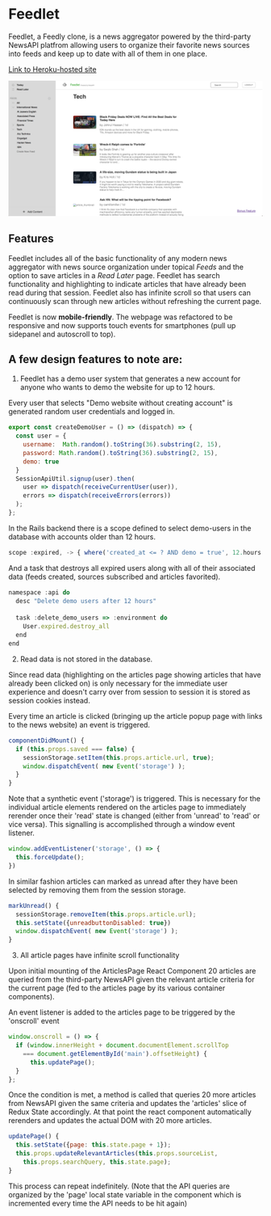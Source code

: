 # Feedlet

Feedlet, a Feedly clone, is a news aggregator powered by the third-party NewsAPI platfrom allowing users to organize
their favorite news  sources into feeds and keep up to date with all of them in one place.

[Link to Heroku-hosted site](https://feedlet.herokuapp.com/#/)

![screenshot_real](https://github.com/musicpulpite/Feedlet/blob/master/app/assets/images/screenshot_real.png)

## Features
Feedlet includes all of the basic functionality of any modern news aggregator with news source organization under topical *Feeds* and the option to save articles in a *Read Later* page. Feedlet has search functionality and highlighting to indicate articles that have already been read during that session. Feedlet also has infinite scroll so that users can continuously scan through new articles without refreshing the current page.  

Feedlet is now **mobile-friendly**. The webpage was refactored to be responsive and now supports touch events for smartphones (pull up sidepanel and autoscroll to top).

## A few design features to note are:
1. Feedlet has a demo user system that generates a new account for anyone who wants to demo the website for up to 12 hours.


Every user that selects "Demo website without creating account" is generated random user credentials and logged in.
```javascript
export const createDemoUser = () => (dispatch) => {
  const user = {
    username:  Math.random().toString(36).substring(2, 15),
    password: Math.random().toString(36).substring(2, 15),
    demo: true
  }
  SessionApiUtil.signup(user).then(
    user => dispatch(receiveCurrentUser(user)),
    errors => dispatch(receiveErrors(errors))
  );
};
```

In the Rails backend there is a scope defined to select demo-users in the database with accounts older than 12 hours.
```javascript
scope :expired, -> { where('created_at <= ? AND demo = true', 12.hours.ago) }
```

And a task that destroys all expired users along with all of their associated data (feeds created, sources subscribed and articles favorited).
```javascript
namespace :api do
  desc "Delete demo users after 12 hours"

  task :delete_demo_users => :environment do
    User.expired.destroy_all
  end
end
```

2. Read data is not stored in the database.

Since read data (highlighting on the articles page showing articles that have already been clicked on) is only necessary for the immediate user experience and doesn't carry over from session to session it is stored as session cookies instead.

Every time an article is clicked (bringing up the article popup page with links to the news website) an event is triggered.
```javascript
componentDidMount() {
  if (this.props.saved === false) {
    sessionStorage.setItem(this.props.article.url, true);
    window.dispatchEvent( new Event('storage') );
  }
}
```
Note that a synthetic event ('storage') is triggered. This is necessary for the individual article elements rendered on the articles page to immediately rerender once their 'read' state is changed (either from 'unread' to 'read' or vice versa). This signalling is accomplished through a window event listener.

```javascript
window.addEventListener('storage', () => {
  this.forceUpdate();
})
```

In similar fashion articles can marked as unread after they have been selected by removing them from the session storage.
```javascript
markUnread() {
  sessionStorage.removeItem(this.props.article.url);
  this.setState({unreadbuttonDisabled: true})
  window.dispatchEvent( new Event('storage') );
}
```

3. All article pages have infinite scroll functionality

Upon initial mounting of the ArticlesPage React Component 20 articles are queried from the third-party NewsAPI given the relevant article criteria for the current page (fed to the articles page by its various container components).

An event listener is added to the articles page to be triggered by the 'onscroll' event
```javascript
window.onscroll = () => {
  if (window.innerHeight + document.documentElement.scrollTop
    === document.getElementById('main').offsetHeight) {
      this.updatePage();
  }
};
```

Once the condition is met, a method is called that queries 20 more articles from NewsAPI given the same criteria and updates the 'articles' slice of Redux State accordingly. At that point the react component automatically rerenders and updates the actual DOM with 20 more articles.
```javascript
updatePage() {
  this.setState({page: this.state.page + 1});
  this.props.updateRelevantArticles(this.props.sourceList,
    this.props.searchQuery, this.state.page);
}
```
This process can repeat indefinitely.
(Note that the API queries are organized by the 'page' local state variable in the component which is incremented every time the API needs to be hit again)
